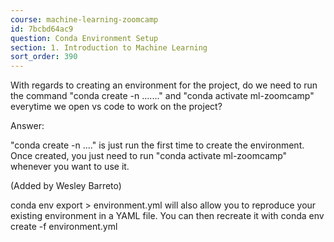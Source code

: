 ```yaml
---
course: machine-learning-zoomcamp
id: 7bcbd64ac9
question: Conda Environment Setup
section: 1. Introduction to Machine Learning
sort_order: 390
---
```


With regards to creating an environment for the project, do we need to run the command "conda create -n ......." and "conda activate ml-zoomcamp" everytime we open vs code to work on the project?

Answer:

"conda create -n ...." is just run the first time to create the environment. Once created, you just need to run "conda activate ml-zoomcamp" whenever you want to use it.

(Added by Wesley Barreto)

conda env export > environment.yml will also allow you to reproduce your existing environment in a YAML file.  You can then recreate it with conda env create -f environment.yml


